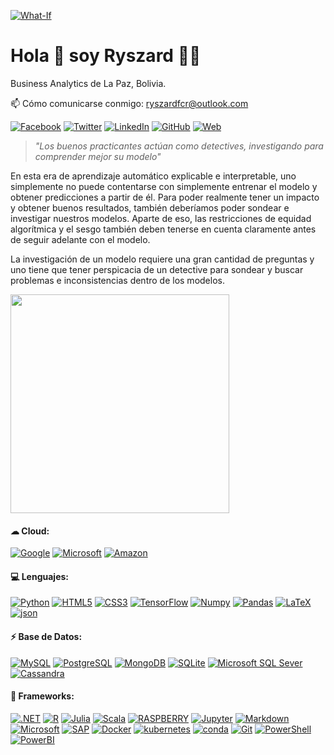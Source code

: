 [![What-If](https://raw.githubusercontent.com/Ryszardfc/What-If/main/Cabecera__.png)]()

<h1 align='left'>
  Hola 👋 soy Ryszard 👨‍💻
</h1>

<p align='left'>
  Business Analytics de La Paz, Bolivia.
</p>

<p align='left'>
  📫 Cómo comunicarse conmigo: <a href='mailto:ryszardfcr@outlook.com'>ryszardfcr@outlook.com</a>
</p>

[![Facebook](https://img.shields.io/badge/Facebook-1877F2?style=for-the-badge&logo=facebook&logoColor=white)](https://www.facebook.com/ryszardfrank)
[![Twitter](https://img.shields.io/badge/Twitter-1DA1F2?style=for-the-badge&logo=twitter&logoColor=white)](https://twitter.com/DataAnalyticsRy)
[![LinkedIn](https://img.shields.io/badge/LinkedIn-0077B5?style=for-the-badge&logo=linkedin&logoColor=white)](https://www.linkedin.com/in/dataanalyticsry/)
[![GitHub](https://img.shields.io/badge/GitHub-100000?style=for-the-badge&logo=github&logoColor=white)](https://ryszardfc.github.io/What-If/)
[![Web](https://img.shields.io/badge/Website-39477F?style=for-the-badge&logo=realm&logoColor=white)](https://linktr.ee/Ryszard.Frank)

> _"Los buenos practicantes actúan como detectives, investigando para comprender mejor su modelo"_

En esta era de aprendizaje automático explicable e interpretable, uno simplemente no puede contentarse con simplemente entrenar el modelo y obtener predicciones a partir de él. Para poder realmente tener un impacto y obtener buenos resultados, también deberíamos poder sondear e investigar nuestros modelos. Aparte de eso, las restricciones de equidad algorítmica y el sesgo también deben tenerse en cuenta claramente antes de seguir adelante con el modelo.

La investigación de un modelo requiere una gran cantidad de preguntas y uno tiene que tener perspicacia de un detective para sondear y buscar problemas e inconsistencias dentro de los modelos.

<p align='left'>
  <a href="#"><img src="https://github-readme-stats.vercel.app/api?username=ryszardfc&show_icons=true&count_private=true&theme=default" width="350"></a>
</p>

#### ☁ Cloud:
[![Google](https://img.shields.io/badge/Google_Cloud-4285F4?style=for-the-badge&logo=google-cloud&logoColor=white)]()
[![Microsoft](https://img.shields.io/badge/microsoft%20azure-0089D6?style=for-the-badge&logo=microsoft-azure&logoColor=white)]()
[![Amazon](https://img.shields.io/badge/Amazon_AWS-232F3E?style=for-the-badge&logo=amazon-aws&logoColor=white)]()

#### 💻 Lenguajes:
[![Python](https://img.shields.io/badge/Python-3776AB?style=for-the-badge&logo=python&logoColor=white)]()
[![HTML5](https://img.shields.io/badge/HTML5-E34F26?style=for-the-badge&logo=html5&logoColor=white)]()
[![CSS3](https://img.shields.io/badge/CSS3-1572B6?style=for-the-badge&logo=css3&logoColor=white)]()
[![TensorFlow](https://img.shields.io/badge/TensorFlow-FF6F00?style=for-the-badge&logo=TensorFlow&logoColor=white)]()
[![Numpy](https://img.shields.io/badge/Numpy-777BB4?style=for-the-badge&logo=numpy&logoColor=white)]()
[![Pandas](https://img.shields.io/badge/Pandas-2C2D72?style=for-the-badge&logo=pandas&logoColor=white)]()
[![LaTeX](https://img.shields.io/badge/LaTeX-47A141?style=for-the-badge&logo=LaTeX&logoColor=white)]()
[![json](https://img.shields.io/badge/json-5E5C5C?style=for-the-badge&logo=json&logoColor=white)]()

#### ⚡ Base de Datos:
[![MySQL](https://img.shields.io/badge/MySQL-00000F?style=for-the-badge&logo=mysql&logoColor=white)]()
[![PostgreSQL](https://img.shields.io/badge/PostgreSQL-316192?style=for-the-badge&logo=postgresql&logoColor=white)]()
[![MongoDB](https://img.shields.io/badge/MongoDB-4EA94B?style=for-the-badge&logo=mongodb&logoColor=white)]()
[![SQLite](https://img.shields.io/badge/SQLite-07405E?style=for-the-badge&logo=sqlite&logoColor=white)]()
[![Microsoft SQL Sever](https://img.shields.io/badge/Microsoft%20SQL%20Sever-CC2927?style=for-the-badge&logo=microsoft%20sql%20server&logoColor=white)]()
[![Cassandra](https://img.shields.io/badge/Cassandra-1287B1?style=for-the-badge&logo=apache%20cassandra&logoColor=white)]()

#### 🚀 Frameworks:
[![.NET](https://img.shields.io/badge/.NET-512BD4?style=for-the-badge&logo=dotnet&logoColor=white)]()
[![R](https://img.shields.io/badge/R-276DC3?style=for-the-badge&logo=r&logoColor=white)]()
[![Julia](https://img.shields.io/badge/Julia-9558B2?style=for-the-badge&logo=julia&logoColor=white)]()
[![Scala](https://img.shields.io/badge/Scala-DC322F?style=for-the-badge&logo=scala&logoColor=white)]()
[![RASPBERRY](https://img.shields.io/badge/RASPBERRY%20PI-C51A4A.svg?&style=for-the-badge&logo=raspberry%20pi&logoColor=white)]()
[![Jupyter](https://img.shields.io/badge/Jupyter-F37626.svg?&style=for-the-badge&logo=Jupyter&logoColor=white)]()
[![Markdown](https://img.shields.io/badge/Markdown-000000?style=for-the-badge&logo=markdown&logoColor=white)]()
[![Microsoft](https://img.shields.io/badge/Microsoft-666666?style=for-the-badge&logo=microsoft&logoColor=white)]()
[![SAP](https://img.shields.io/badge/SAP-0FAAFF?style=for-the-badge&logo=sap&logoColor=white)]()
[![Docker](https://img.shields.io/badge/Docker-2CA5E0?style=for-the-badge&logo=docker&logoColor=white)]()
[![kubernetes](https://img.shields.io/badge/kubernetes-326ce5.svg?&style=for-the-badge&logo=kubernetes&logoColor=white)]()
[![conda](https://img.shields.io/badge/conda-342B029.svg?&style=for-the-badge&logo=anaconda&logoColor=white)]()
[![Git](https://img.shields.io/badge/Git-F05032?style=for-the-badge&logo=git&logoColor=white)]()
[![PowerShell](https://img.shields.io/badge/PowerShell-5391FE?style=for-the-badge&logo=PowerShell&logoColor=white)]()
[![PowerBI](https://img.shields.io/badge/PowerBI-F2C811?style=for-the-badge&logo=Power%20BI&logoColor=white)]()


<!--
**Ryszardfc/ryszardfc** is a ✨ _special_ ✨ repository because its `README.md` (this file) appears on your GitHub profile.

Here are some ideas to get you started:

- 🔭 I’m currently working on ...
- 🌱 I’m currently learning ...
- 👯 I’m looking to collaborate on ...
- 🤔 I’m looking for help with ...
- 💬 Ask me about ...
- 📫 How to reach me: ...
- 😄 Pronouns: ...
- ⚡ Fun fact: ...
-->
